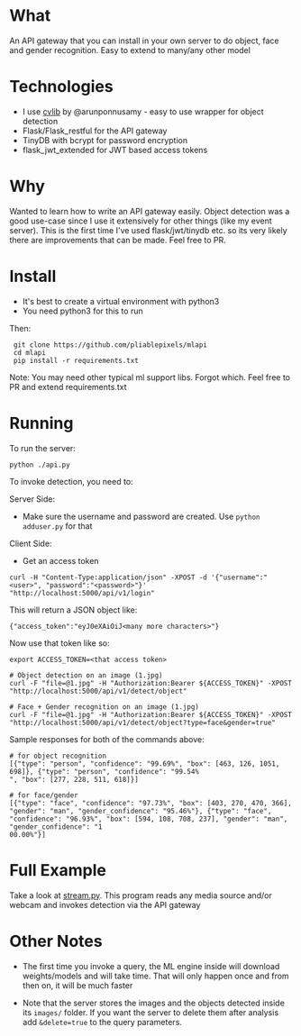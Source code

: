 What
=====
An API gateway that you can install in your own server to do object, face and gender recognition.
Easy to extend to many/any other model

Technologies
=============
- I use  [cvlib](https://github.com/arunponnusamy/cvlib) by @arunponnusamy - easy to use wrapper for object detection
- Flask/Flask_restful for the API gateway
- TinyDB with bcrypt for password encryption
- flask_jwt_extended for JWT based access tokens

Why
=====
Wanted to learn how to write an API gateway easily. Object detection was a good use-case since I use it extensively for other things (like my event server). This is the first time I've used flask/jwt/tinydb etc. so its very likely there are improvements that can be made. Feel free to PR.

Install
=======
- It's best to create a virtual environment with python3 
- You need python3 for this to run

Then:
```
 git clone https://github.com/pliablepixels/mlapi
 cd mlapi
 pip install -r requirements.txt
 ```
Note: You may need other typical ml support libs. Forgot which. Feel free to PR and extend requirements.txt

Running
========
To run the server:
```
python ./api.py
```

To invoke detection, you need to:

Server Side:
- Make sure the username and password are created. Use `python adduser.py` for that

Client Side:
- Get an access token
```
curl -H "Content-Type:application/json" -XPOST -d '{"username":"<user>", "password":"<password>"}' "http://localhost:5000/api/v1/login"
```
This will return a JSON object like:
```
{"access_token":"eyJ0eXAiOiJ<many more characters>"}
```

Now use that token like so:

```
export ACCESS_TOKEN=<that access token>

# Object detection on an image (1.jpg)
curl -F "file=@1.jpg" -H "Authorization:Bearer ${ACCESS_TOKEN}" -XPOST "http://localhost:5000/api/v1/detect/object"

# Face + Gender recognition on an image (1.jpg)
curl -F "file=@1.jpg" -H "Authorization:Bearer ${ACCESS_TOKEN}" -XPOST "http://localhost:5000/api/v1/detect/object?type=face&gender=true"

```


Sample responses for both of the commands above:

```
# for object recognition
[{"type": "person", "confidence": "99.69%", "box": [463, 126, 1051, 698]}, {"type": "person", "confidence": "99.54%
", "box": [277, 228, 511, 618]}]

# for face/gender
[{"type": "face", "confidence": "97.73%", "box": [403, 270, 470, 366], "gender": "man", "gender_confidence": "95.46%"}, {"type": "face", "confidence": "96.93%", "box": [594, 108, 708, 237], "gender": "man", "gender_confidence": "1
00.00%"}]

```

Full Example
=============
Take a look at [stream.py](https://github.com/pliablepixels/mlapi/blob/master/examples/stream.py). This program reads any media source and/or webcam and invokes detection via the API gateway


Other Notes
============

- The first time you invoke a query, the ML engine inside will download weights/models and will take time. That will only happen once and from then on, it will be much faster

- Note that the server stores the images and the objects detected inside its `images/` folder. If you want the server to delete them after analysis add `&delete=true` to the query parameters.